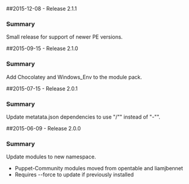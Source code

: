 ##2015-12-08 - Release 2.1.1
### Summary

Small release for support of newer PE versions.

##2015-09-15 - Release 2.1.0
### Summary

Add Chocolatey and Windows_Env to the module pack.

##2015-07-15 - Release 2.0.1
### Summary

Update metatata.json dependencies to use "/"" instead of "-"".

##2015-06-09 - Release 2.0.0
### Summary

Update modules to new namespace.

- Puppet-Community modules moved from opentable and liamjbennet
- Requires --force to update if previously installed
